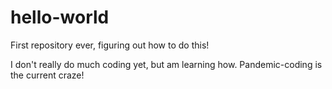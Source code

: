 # hello-world
First repository ever, figuring out how to do this!

I don't really do much coding yet, but am learning how.
Pandemic-coding is the current craze!
